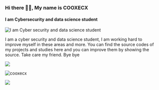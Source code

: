 ### Hi there 🐱‍👤, My name is COOXECX
#### I am Cyber ​​security and data science student
![I am Cyber ​​security and data science student]([https://s2.gifyu.com/images/standard-21b2ce0aa89439f50.gif)

I am a cyber security and data science student, I am working hard to improve myself in these areas and more. You can find the source codes of my projects and studies here and you can improve them by showing the source. Take care my friend. Bye bye

<img src="https://user-images.githubusercontent.com/73097560/115834477-dbab4500-a447-11eb-908a-139a6edaec5c.gif" >

<p> <img align="center" src="https://github-readme-stats.vercel.app/api?username=cooxecx&show_icons=true&locale=en&theme=radical" alt="cooxecx" /> </p>


<img src="https://s2.gifyu.com/images/standard5d9b0342341dd575.gif" >
